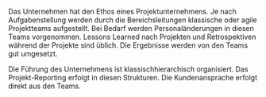 Das Unternehmen hat den Ethos eines Projektunternehmens. Je nach Aufgabenstellung werden durch die Bereichsleitungen klassische oder agile Projektteams aufgestellt. Bei Bedarf werden Personaländerungen in diesen Teams vorgenommen. Lessons Learned nach Projekten und Retrospektiven während der Projekte sind üblich. Die Ergebnisse werden von den Teams gut umgesetzt.

Die Führung des Unternehmens ist klassischhierarchisch organisiert. Das Projekt-Reporting erfolgt in diesen Strukturen. Die Kundenansprache erfolgt direkt aus den Teams.
